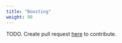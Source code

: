 ```yaml
---
title: "Boosting"
weight: 90
---
```


TODO. Create pull request [here](https://github.com/vietanhdev/review.aicurious.io/) to contribute.